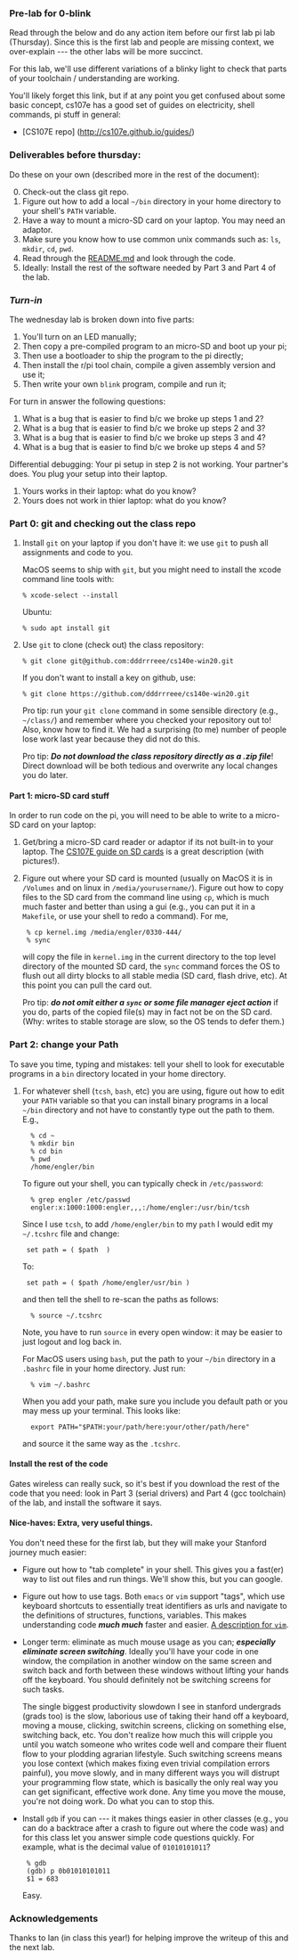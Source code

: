 ### Pre-lab for 0-blink

Read through the below and do any action item before our first lab pi lab
(Thursday).  Since this is the first lab and people are missing context,
we over-explain --- the other labs will be more succinct.

For this lab, we'll use different variations of a blinky light to check
that parts of your toolchain / understanding are working.

You'll likely forget this link, but if at any point you get confused
about some basic concept, cs107e has a good set of guides on electricity,
shell commands, pi stuff in general:
   - [CS107E repo] (http://cs107e.github.io/guides/)

### Deliverables before thursday:

Do these on your own (described more in the rest of the document):

 0. Check-out the class git repo.
 1. Figure out how to add a local `~/bin` directory in your home directory
    to your shell's `PATH` variable.
 2. Have a way to mount a micro-SD card on your laptop.  You may need
    an adaptor. 
 3. Make sure you know how to use common unix commands such as: `ls`,
    `mkdir`, `cd`, `pwd`.
 4. Read through the [README.md](README.md) and look through the code.
 5. Ideally: Install the rest of the software needed by Part 3 and Part 
    4 of the lab.

### *Turn-in*

The wednesday lab is broken down into five parts:
  1. You'll turn on an LED manually;
  2. Then copy a pre-compiled program to an micro-SD and boot up your pi;
  3. Then use a bootloader to ship the program to the pi directly;
  4. Then install the r/pi tool chain, compile a given assembly
       version and use it;
  5. Then write your own `blink` program, compile and run it;

For turn in answer the following questions:
  1. What is a bug that is easier to find b/c we broke up steps 1 and 2?
  2. What is a bug that is easier to find b/c we broke up steps 2 and 3?
  3. What is a bug that is easier to find b/c we broke up steps 3 and 4?
  4. What is a bug that is easier to find b/c we broke up steps 4 and 5?

Differential debugging: Your pi setup in step 2 is not working. 
Your partner's does.  You plug your setup into their laptop.

  1. Yours works in their laptop: what do you know?
  2. Yours does not work in thier laptop: what do you know?
  
### Part 0: git and checking out the class repo

   1. Install `git` on your laptop if you don't have it: we use `git`
      to push all assignments and code to you.  

      MacOS seems to ship with `git`, but you might need to install the
      xcode command line tools with:

          % xcode-select --install

      Ubuntu:

          % sudo apt install git

   2. Use `git` to clone (check out) the class repository:

          % git clone git@github.com:dddrrreee/cs140e-win20.git  

      If you don't want to install a key on github, use:

          % git clone https://github.com/dddrrreee/cs140e-win20.git

      Pro tip: run your `git clone` command in some sensible directory
      (e.g., `~/class/`) and remember where you checked your repository
      out to!  Also, know how to find it.  We had a surprising (to me)
      number of people lose work last year because they did not do this.

      Pro tip: ***Do not download the class repository directly as a
      .zip file***!  Direct download will be both tedious and overwrite
      any local changes you do later.

#### Part 1: micro-SD card stuff

In order to run code on the pi, you will need to be able to write to a
micro-SD card on your laptop:

   1.  Get/bring a micro-SD card reader or adaptor if its not built-in
       to your laptop.  The [CS107E guide on SD
       cards](http://cs107e.github.io/guides) is a great description
       (with pictures!).

   2. Figure out where your SD card is mounted (usually on MacOS it is in
      `/Volumes` and on linux in `/media/yourusername/`).   Figure out
      how to copy files to the SD card from the command line using
      `cp`, which is much much faster and better than using a gui (e.g.,
      you can put it in a
     `Makefile`, or use your shell to redo a command).  For me,

           % cp kernel.img /media/engler/0330-444/
           % sync
 
      will copy the file in `kernel.img` in the current directory to the
      top level directory of the mounted SD card, the `sync` command forces
      the OS to flush out all dirty blocks to all stable media (SD card,
      flash drive, etc).  At this point you can pull the card out.

      Pro tip: ***do not omit either a `sync` or some file manager eject
      action*** if you do, parts of the copied file(s) may in fact not
      be on the SD card.  (Why: writes to stable storage are slow, so
      the OS tends to defer them.)


### Part 2: change your Path

To save you time, typing and mistakes: tell your shell to look for
executable programs in a `bin` directory located in your home directory.

  1. For whatever shell (`tcsh`, `bash`, etc) you are using, figure
     out how to edit your `PATH` variable so that you can install binary
     programs in a local `~/bin` directory and not have to constantly
     type out the path to them.  E.g.,

           % cd ~
           % mkdir bin
           % cd bin
           % pwd     
           /home/engler/bin
           
     To figure out your shell, you can typically check in `/etc/password`:

           % grep engler /etc/passwd
           engler:x:1000:1000:engler,,,:/home/engler:/usr/bin/tcsh

     Since I use `tcsh`, to add `/home/engler/bin` to my `path` I would
     edit my `~/.tcshrc` file and change:

          set path = ( $path  )

     To:

          set path = ( $path /home/engler/usr/bin )

     and then tell the shell to re-scan the paths as follows:

           % source ~/.tcshrc
     
     Note, you have to run `source` in every open window:  it may be
     easier to just logout and log back in.

     For MacOS users using `bash`, put the path to your `~/bin` directory
     in a `.bashrc` file in your home directory. Just run:

           % vim ~/.bashrc

     When you add your path, make sure you include you default path or
     you may mess up your terminal.  This looks like:

           export PATH="$PATH:your/path/here:your/other/path/here"

      and source it the same way as the `.tcshrc`.

#### Install the rest of the code

Gates wireless can really suck, so it's best if you download the rest
of the code that you need: look in Part 3 (serial drivers) and Part 4
(gcc toolchain) of the lab, and install the software it says.

#### Nice-haves: Extra, very useful things.

You don't need these for the first lab, but they will make
your Stanford journey much easier:

   - Figure out how to "tab complete" in your shell.  This gives you
     a fast(er) way to list out files and run things.  We'll show this,
     but you can google.

   - Figure out how to use tags.  Both `emacs` or `vim` support "tags",
     which use keyboard shortcuts to essentially treat identifiers
     as urls and navigate to the definitions of structures,
     functions, variables.  This makes understanding code
     ***much much*** faster and easier.   [A description for
     `vim`](https://vim.fandom.com/wiki/Browsing_programs_with_tags).

   - Longer term: eliminate as much mouse usage as you can; ***especially
     eliminate screen switching***.  Ideally you'll have your code in one
     window, the compilation in another window on the same screen and
     switch back and forth between these windows without lifting your
     hands off the keyboard.  You should definitely not be switching
     screens for such tasks.

     The single biggest productivity slowdown I see in stanford undergrads
     (grads too) is the slow, laborious use of taking their hand off
     a keyboard, moving a mouse, clicking, switchin screens, clicking
     on something else, switching back, etc.   You don't realize how
     much this will cripple you until you watch someone who writes code
     well and compare their fluent flow to your plodding agrarian
     lifestyle.  Such switching screens means you lose context
     (which makes fixing even trivial compilation errors painful),
     you move slowly, and in many different ways you will distrupt your
     programming flow state, which is basically the only real way you
     can get significant, effective work done.  Any time you move the
     mouse, you're not doing work.  Do what you can to stop this.

   - Install `gdb` if you can --- it makes things easier in other classes
     (e.g., you can do a backtrace after a crash to figure out where the
     code was) and for this class let you answer simple code questions
     quickly.  For example, what is the decimal value of `01010101011`?

          % gdb
          (gdb) p 0b01010101011
          $1 = 683

     Easy.

### Acknowledgements

Thanks to Ian (in class this year!) for helping improve the writeup
of this and the next lab.
